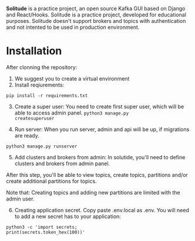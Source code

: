 <b>Solitude</b> is a practice project, an open source Kafka GUI based on Django and React/Hooks. Solitude is a practice project, developed for educational purposes. Solitude doesn't support brokers and topics with authentication and not intented to be used in production environment. 

<h1>Installation</h1>
After clonning the repository:

1. We suggest you to create a virtual environment
2. Install reqiurements:

<code>pip install -r requirements.txt</code>

3. Create a super user:
You need to create first super user, which will be able to access admin panel.
<code>python3 manage.py createsuperuser</code>

4. Run server:
When you run server, admin and api will be up, if migrations are ready.

<code>python3 manage.py runserver</code>

5. Add clusters and brokers from admin:
In solutide, you'll need to define clusters and brokers from admin panel. 

After this step, you'll be able to view topics, create topics, partitions and/or create additional partitions for topics. 

Note that: Creating topics and adding new partitions are limited with the admin user.

6. Creating application secret.
Copy paste .env.local as .env. You will need to add a new secret has to your application:

<code>python3 -c 'import secrets; print(secrets.token_hex(100))'</code>
